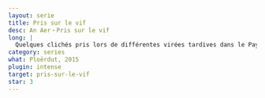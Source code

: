 ```yaml
---
layout: serie
title: Pris sur le vif
desc: An Aer・Pris sur le vif
long: |
  Quelques clichés pris lors de différentes virées tardives dans le Pays Pourleth.
category: series
what: Ploërdut, 2015
plugin: intense
target: pris-sur-le-vif
star: 3
---
```


